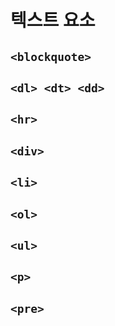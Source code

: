# 텍스트 요소
## `<blockquote>`
## `<dl> <dt> <dd>`
## `<hr>`
## `<div>`
## `<li>`
## `<ol>`
## `<ul>`
## `<p>`
## `<pre>`
